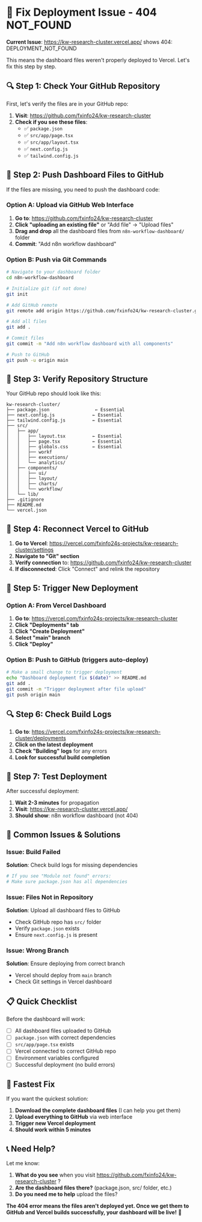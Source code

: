 # 🚨 Fix Deployment Issue - 404 NOT_FOUND

**Current Issue**: https://kw-research-cluster.vercel.app/ shows 404: DEPLOYMENT_NOT_FOUND

This means the dashboard files weren't properly deployed to Vercel. Let's fix this step by step.

## 🔍 Step 1: Check Your GitHub Repository

First, let's verify the files are in your GitHub repo:

1. **Visit**: https://github.com/fxinfo24/kw-research-cluster
2. **Check if you see these files**:
   - ✅ `package.json`
   - ✅ `src/app/page.tsx`
   - ✅ `src/app/layout.tsx`
   - ✅ `next.config.js`
   - ✅ `tailwind.config.js`

## 🚀 Step 2: Push Dashboard Files to GitHub

If the files are missing, you need to push the dashboard code:

### **Option A: Upload via GitHub Web Interface**

1. **Go to**: https://github.com/fxinfo24/kw-research-cluster
2. **Click "uploading an existing file"** or "Add file" → "Upload files"
3. **Drag and drop** all the dashboard files from `n8n-workflow-dashboard/` folder
4. **Commit**: "Add n8n workflow dashboard"

### **Option B: Push via Git Commands**

```bash
# Navigate to your dashboard folder
cd n8n-workflow-dashboard

# Initialize git (if not done)
git init

# Add GitHub remote
git remote add origin https://github.com/fxinfo24/kw-research-cluster.git

# Add all files
git add .

# Commit files
git commit -m "Add n8n workflow dashboard with all components"

# Push to GitHub
git push -u origin main
```

## 🔧 Step 3: Verify Repository Structure

Your GitHub repo should look like this:

```
kw-research-cluster/
├── package.json                 ← Essential
├── next.config.js              ← Essential  
├── tailwind.config.js          ← Essential
├── src/
│   ├── app/
│   │   ├── layout.tsx          ← Essential
│   │   ├── page.tsx            ← Essential
│   │   ├── globals.css         ← Essential
│   │   ├── workf
│   │   ├── executions/
│   │   └── analytics/
│   ├── components/
│   │   ├── ui/
│   │   ├── layout/
│   │   ├── charts/
│   │   └── workflow/
│   └── lib/
├── .gitignore
├── README.md
└── vercel.json
```

## 🔄 Step 4: Reconnect Vercel to GitHub

1. **Go to Vercel**: https://vercel.com/fxinfo24s-projects/kw-research-cluster/settings
2. **Navigate to "Git" section**
3. **Verify connection** to: https://github.com/fxinfo24/kw-research-cluster
4. **If disconnected**: Click "Connect" and relink the repository

## 🚀 Step 5: Trigger New Deployment

### **Option A: From Vercel Dashboard**
1. **Go to**: https://vercel.com/fxinfo24s-projects/kw-research-cluster
2. **Click "Deployments" tab**
3. **Click "Create Deployment"**
4. **Select "main" branch**
5. **Click "Deploy"**

### **Option B: Push to GitHub (triggers auto-deploy)**
```bash
# Make a small change to trigger deployment
echo "Dashboard deployment fix $(date)" >> README.md
git add .
git commit -m "Trigger deployment after file upload"
git push origin main
```

## 🔍 Step 6: Check Build Logs

1. **Go to**: https://vercel.com/fxinfo24s-projects/kw-research-cluster/deployments
2. **Click on the latest deployment**
3. **Check "Building" logs** for any errors
4. **Look for successful build completion**

## 🧪 Step 7: Test Deployment

After successful deployment:

1. **Wait 2-3 minutes** for propagation
2. **Visit**: https://kw-research-cluster.vercel.app/
3. **Should show**: n8n workflow dashboard (not 404)

## 🚨 Common Issues & Solutions

### **Issue: Build Failed**
**Solution**: Check build logs for missing dependencies
```bash
# If you see "Module not found" errors:
# Make sure package.json has all dependencies
```

### **Issue: Files Not in Repository**
**Solution**: Upload all dashboard files to GitHub
- Check GitHub repo has `src/` folder
- Verify `package.json` exists
- Ensure `next.config.js` is present

### **Issue: Wrong Branch**
**Solution**: Ensure deploying from correct branch
- Vercel should deploy from `main` branch
- Check Git settings in Vercel dashboard

## 📋 Quick Checklist

Before the dashboard will work:

- [ ] All dashboard files uploaded to GitHub
- [ ] `package.json` with correct dependencies
- [ ] `src/app/page.tsx` exists
- [ ] Vercel connected to correct GitHub repo
- [ ] Environment variables configured
- [ ] Successful deployment (no build errors)

## 🎯 Fastest Fix

If you want the quickest solution:

1. **Download the complete dashboard files** (I can help you get them)
2. **Upload everything to GitHub** via web interface
3. **Trigger new Vercel deployment**
4. **Should work within 5 minutes**

## 📞 Need Help?

Let me know:
1. **What do you see** when you visit https://github.com/fxinfo24/kw-research-cluster ?
2. **Are the dashboard files there?** (package.json, src/ folder, etc.)
3. **Do you need me to help** upload the files?

**The 404 error means the files aren't deployed yet. Once we get them to GitHub and Vercel builds successfully, your dashboard will be live!** 🚀